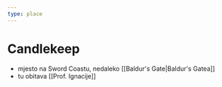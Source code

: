 ```yaml
---
type: place
---
```

# Candlekeep

- mjesto na Sword Coastu, nedaleko [[Baldur's Gate|Baldur's Gatea]]
- tu obitava [[Prof. Ignacije]]